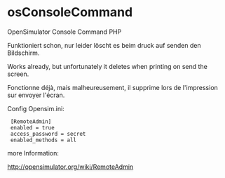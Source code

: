 # osConsoleCommand
OpenSimulator Console Command PHP

Funktioniert schon, nur leider löscht es beim druck auf senden den Bildschirm.

Works already, but unfortunately it deletes when printing on send the screen. 

Fonctionne déjà, mais malheureusement, il supprime lors de l'impression sur envoyer l'écran. 


Config Opensim.ini:

     [RemoteAdmin]
     enabled = true
     access_password = secret
     enabled_methods = all

more Information:

http://opensimulator.org/wiki/RemoteAdmin
